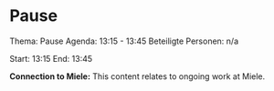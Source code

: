 # Pause
Thema: Pause
Agenda: 13:15 - 13:45
Beteiligte Personen: n/a

Start: 13:15
End: 13:45

**Connection to Miele:** This content relates to ongoing work at Miele.
